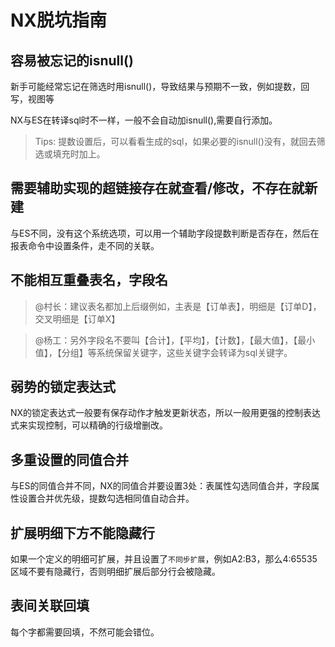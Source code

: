 # NX脱坑指南

## 容易被忘记的isnull()

新手可能经常忘记在筛选时用isnull()，导致结果与预期不一致，例如提数，回写，视图等

NX与ES在转译sql时不一样，一般不会自动加isnull(),需要自行添加。

>Tips: 提数设置后，可以看看生成的sql，如果必要的isnull()没有，就回去筛选或填充时加上。

## 需要辅助实现的超链接存在就查看/修改，不存在就新建

与ES不同，没有这个系统选项，可以用一个辅助字段提数判断是否存在，然后在报表命令中设置条件，走不同的关联。

## 不能相互重叠表名，字段名

> @村长：建议表名都加上后缀例如，主表是【订单表】，明细是【订单D】，交叉明细是【订单X】

> @杨工：另外字段名不要叫【合计】，【平均】，【计数】，【最大值】，【最小值】，<span color="red">【分组】</span>等系统保留关键字，这些关键字会转译为sql关键字。

## 弱势的锁定表达式

NX的锁定表达式一般要有保存动作才触发更新状态，所以一般用更强的控制表达式来实现控制，可以精确的行级增删改。

## 多重设置的同值合并

与ES的同值合并不同，NX的同值合并要设置3处：表属性勾选同值合并，字段属性设置合并优先级，提数勾选相同值自动合并。

## 扩展明细下方不能隐藏行

如果一个定义的明细可扩展，并且设置了`不同步扩展`，例如A2:B3，那么4:65535区域不要有隐藏行，否则明细扩展后部分行会被隐藏。

## 表间关联回填

每个字都需要回填，不然可能会错位。
